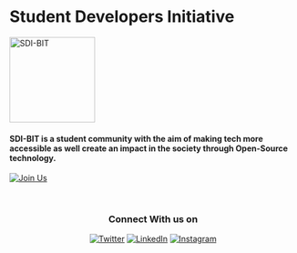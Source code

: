 # Student Developers Initiative

<a href="https://www.sdi-club.tech" target="_blank"><img src="https://user-images.githubusercontent.com/79215056/210174194-13b568d5-a0a0-4046-b3e7-dd160a30ef7c.jpg" width="150" height="150" border="0" title="SDI-BIT" alt="SDI-BIT"></a>

<h4>SDI-BIT is a student community with the aim of making tech more accessible as well create an impact in the society through Open-Source technology. </h4>



[![Join Us](https://img.shields.io/badge/Join%20Us-SDI%20BIT%20Club-blue)](https://sdi-club.tech/register/)

<br/>

<div align="center">
  <h3>Connect With us on</h3>
  <a href="https://twitter.com/sdi_bit" target="_blank"><img alt="Twitter" src="https://img.shields.io/badge/twitter-%231DA1F2.svg?&style=for-the-badge&logo=twitter&logoColor=white" /></a> 
<a href="https://in.linkedin.com/company/student-developers-initiative" target="_blank"><img alt="LinkedIn" src="https://img.shields.io/badge/linkedin-%230077B5.svg?&style=for-the-badge&logo=linkedin&logoColor=white" /></a>
<a href="https://instagram.com/sdibangalorebit" target="_blank"><img alt="Instagram" src="https://img.shields.io/badge/instagram-%FF69B4.svg?&style=for-the-badge&logo=instagram&logoColor=white&color=cd486b" /></a>
</div>
